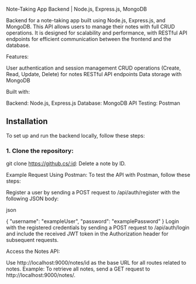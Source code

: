 Note-Taking App Backend | Node.js, Express.js, MongoDB

Backend for a note-taking app built using Node.js, Express.js, and MongoDB. This API allows users to manage their notes with full CRUD operations. It is designed for scalability and performance, with RESTful API endpoints for efficient communication between the frontend and the database.

Features:

User authentication and session management
CRUD operations (Create, Read, Update, Delete) for notes
RESTful API endpoints
Data storage with MongoDB

Built with:

Backend: Node.js, Express.js
Database: MongoDB
API Testing: Postman
## Installation

To set up and run the backend locally, follow these steps:

### 1. Clone the repository:
git clone https://github.cs/:id: Delete a note by ID.

Example Request Using Postman:
To test the API with Postman, follow these steps:

Register a user by sending a POST request to /api/auth/register with the following JSON body:

json

{
  "username": "exampleUser",
  "password": "examplePassword"
}
Login with the registered credentials by sending a POST request to /api/auth/login and include the received JWT token in the Authorization header for subsequent requests.

Access the Notes API:

Use http://localhost:9000/notes/id as the base URL for all routes related to notes.
Example: To retrieve all notes, send a GET request to http://localhost:9000/notes/.
   
